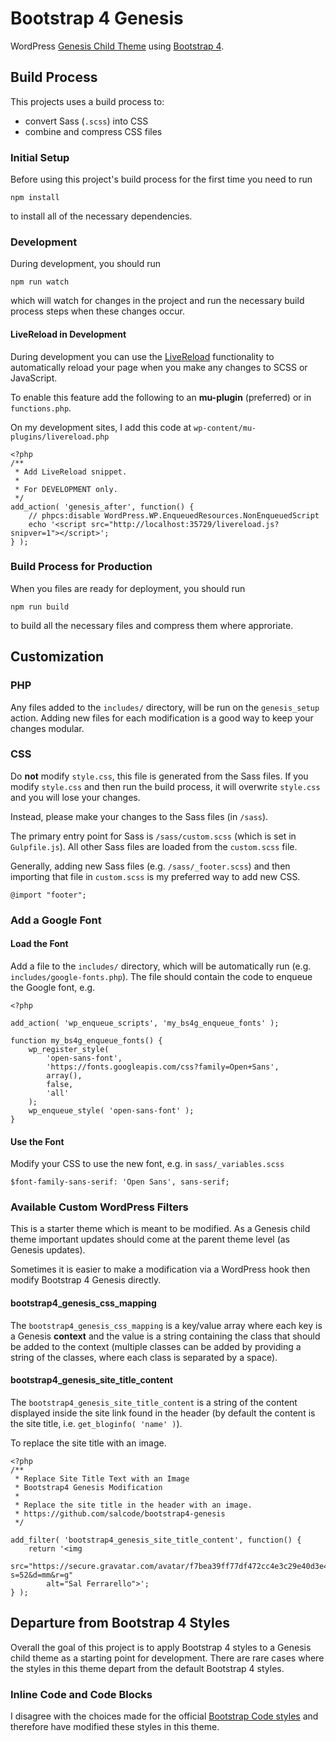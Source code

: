 Bootstrap 4 Genesis
===================

WordPress [Genesis Child Theme](https://my.studiopress.com/themes/genesis/) using [Bootstrap 4](https://getbootstrap.com/docs/4.1/getting-started/introduction/).


## Build Process

This projects uses a build process to:

- convert Sass (`.scss`) into CSS
- combine and compress CSS files

### Initial Setup

Before using this project's build process for the first time you need to run

```
npm install
```

to install all of the necessary dependencies.

### Development

During development, you should run

```
npm run watch
```

which will watch for changes in the project and run the necessary build process steps when these changes occur.

#### LiveReload in Development

During development you can use the [LiveReload](http://livereload.com/) functionality to automatically reload your page when you make any changes to SCSS or JavaScript.

To enable this feature add the following to an **mu-plugin** (preferred) or in `functions.php`.

On my development sites, I add this code at `wp-content/mu-plugins/livereload.php`

```
<?php
/**
 * Add LiveReload snippet.
 *
 * For DEVELOPMENT only.
 */
add_action( 'genesis_after', function() {
	// phpcs:disable WordPress.WP.EnqueuedResources.NonEnqueuedScript
	echo '<script src="http://localhost:35729/livereload.js?snipver=1"></script>';
} );
```

### Build Process for Production

When you files are ready for deployment, you should run

```
npm run build
```

to build all the necessary files and compress them where approriate.

## Customization

### PHP

Any files added to the `includes/` directory, will be run on the `genesis_setup` action. Adding new files for each modification is a good way to keep your changes modular.

### CSS

Do **not** modify `style.css`, this file is generated from the Sass files.
If you modify `style.css` and then run the build process, it will overwrite
`style.css` and you will lose your changes.

Instead, please make your changes to the Sass files (in `/sass`).

The primary entry point for Sass is `/sass/custom.scss` (which is set in
`Gulpfile.js`). All other Sass files are loaded from the `custom.scss` file.

Generally, adding new Sass files (e.g. `/sass/_footer.scss`) and then importing
that file in `custom.scss` is my preferred way to add new CSS.

```
@import "footer";
```

### Add a Google Font

#### Load the Font

Add a file to the `includes/` directory, which will be automatically run (e.g. `includes/google-fonts.php`). The file should contain the code to enqueue the Google font, e.g.

```
<?php

add_action( 'wp_enqueue_scripts', 'my_bs4g_enqueue_fonts' );

function my_bs4g_enqueue_fonts() {
	wp_register_style(
		'open-sans-font',
		'https://fonts.googleapis.com/css?family=Open+Sans',
		array(),
		false,
		'all'
	);
	wp_enqueue_style( 'open-sans-font' );
}
```

#### Use the Font

Modify your CSS to use the new font, e.g. in `sass/_variables.scss`

```
$font-family-sans-serif: 'Open Sans', sans-serif;
```

### Available Custom WordPress Filters

This is a starter theme which is meant to be modified.  As a Genesis child theme important updates should come at the parent theme level (as Genesis updates).

Sometimes it is easier to make a modification via a WordPress hook then
modify Bootstrap 4 Genesis directly.

#### bootstrap4_genesis_css_mapping

The `bootstrap4_genesis_css_mapping` is a key/value array where each key is a Genesis **context** and the value is a string containing the class that should be added to the context (multiple classes can be added by providing a string of the classes, where each class is separated by a space).

#### bootstrap4_genesis_site_title_content

The `bootstrap4_genesis_site_title_content` is a string of the content displayed inside the site link found in the header (by default the content is the site title, i.e. `get_bloginfo( 'name' )`).

To replace the site title with an image.

```
<?php
/**
 * Replace Site Title Text with an Image
 * Bootstrap4 Genesis Modification
 *
 * Replace the site title in the header with an image.
 * https://github.com/salcode/bootstrap4-genesis
 */

add_filter( 'bootstrap4_genesis_site_title_content', function() {
	return '<img
		src="https://secure.gravatar.com/avatar/f7bea39ff77df472cc4e3c29e40d3e46?s=52&d=mm&r=g"
		alt="Sal Ferrarello">';
} );
```

## Departure from Bootstrap 4 Styles

Overall the goal of this project is to apply Bootstrap 4 styles to a Genesis child theme as a starting point for development. There are rare cases where the styles in this theme depart from the default Bootstrap 4 styles.

### Inline Code and Code Blocks

I disagree with the choices made for the official [Bootstrap Code styles](https://getbootstrap.com/docs/4.2/content/code/) and therefore have modified these styles in this theme.
